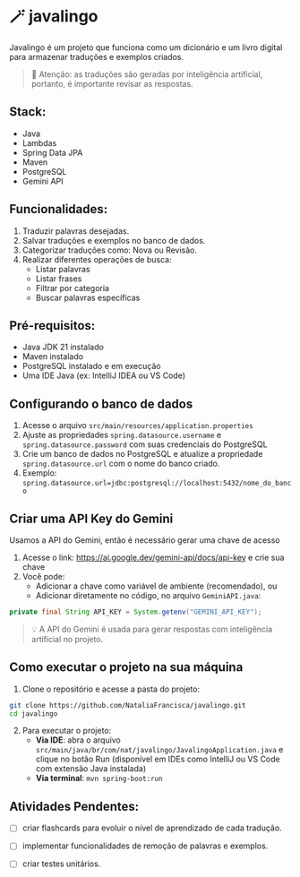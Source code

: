 # 🪄 javalingo

Javalingo é um projeto que funciona como um dicionário e um livro digital para armazenar traduções e exemplos criados.

> 🚩 Atenção: as traduções são geradas por inteligência artificial, portanto, é importante revisar as respostas.

## Stack:
- Java
- Lambdas
- Spring Data JPA
- Maven
- PostgreSQL
- Gemini API

## Funcionalidades:
1. Traduzir palavras desejadas.
2. Salvar traduções e exemplos no banco de dados.
3. Categorizar traduções como: Nova ou Revisão.
4. Realizar diferentes operações de busca:
   - Listar palavras
   - Listar frases
   - Filtrar por categoria
   - Buscar palavras específicas

## Pré-requisitos:
- Java JDK 21 instalado
- Maven instalado
- PostgreSQL instalado e em execução
- Uma IDE Java (ex: IntelliJ IDEA ou VS Code)

## Configurando o banco de dados

1. Acesse o arquivo `src/main/resources/application.properties`
2. Ajuste as propriedades `spring.datasource.username` e `spring.datasource.password` com suas credenciais do PostgreSQL
3. Crie um banco de dados no PostgreSQL e atualize a propriedade `spring.datasource.url` com o nome do banco criado.
4. Exemplo: `spring.datasource.url=jdbc:postgresql://localhost:5432/nome_do_banco`

## Criar uma API Key do Gemini

Usamos a API do Gemini, então é necessário gerar uma chave de acesso

1. Acesse o link: https://ai.google.dev/gemini-api/docs/api-key e crie sua chave
2. Você pode:
   - Adicionar a chave como variável de ambiente (recomendado), ou
   - Adicionar diretamente no código, no arquivo `GeminiAPI.java`:

```java
private final String API_KEY = System.getenv("GEMINI_API_KEY");
```

>💡 A API do Gemini é usada para gerar respostas com inteligência artificial no projeto.

## Como executar o projeto na sua máquina

1. Clone o repositório e acesse a pasta do projeto:
```bash
git clone https://github.com/NataliaFrancisca/javalingo.git
cd javalingo
```

2. Para executar o projeto:
   - **Via IDE**: abra o arquivo `src/main/java/br/com/nat/javalingo/JavalingoApplication.java` e clique no botão Run (disponível em IDEs como IntelliJ ou VS Code com extensão Java instalada)
   - **Via terminal**:
     ```mvn spring-boot:run```

## Atividades Pendentes:
- [ ] criar flashcards para evoluir o nível de aprendizado de cada tradução.
- [ ] implementar funcionalidades de remoção de palavras e exemplos.
- [ ] criar testes unitários.

